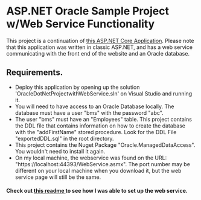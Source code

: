 # ASP.NET Oracle Sample Project w/Web Service Functionality

This project is a continuation of [this ASP.NET Core Application](https://github.com/Razat94/OracleSampleProject).
Please note that this application was written in classic ASP.NET, 
and has a web service communicating with the front end of the website and an Oracle database.

## Requirements.
- Deploy this application by opening up the solution 'OracleDotNetProjectwithWebService.sln' on Visual Studio and running it.
- You will need to have access to an Oracle Database locally. The database must have a user "bms" with the password "abc".
- The user "bms" must have an "Employees" table. 
  This project contains the DDL file that contains information on how to create the database with the "addFirstName" stored procedure. 
  Look for the DDL File "exportedDDL.sql" in the root directory.
- This project contains the Nuget Package "Oracle.ManagedDataAccess". You wouldn't need to install it again.
- On my local machine, the webservice was found on the URL: "https://localhost:44393/WebService.asmx".
  The port number may be different on your local machine when you download it, but the web service page will still be the same.

#### Check out <a href = "./howtoaddawebserivce"> this readme </a> to see how I was able to set up the web service.